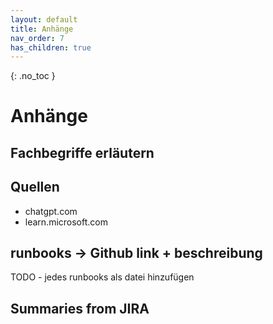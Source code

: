 ```yaml
---
layout: default
title: Anhänge
nav_order: 7
has_children: true
---
```


{: .no_toc }

# Anhänge

## Fachbegriffe erläutern

## Quellen
- chatgpt.com
- learn.microsoft.com

## runbooks -> Github link + beschreibung

TODO - jedes runbooks als datei hinzufügen

## Summaries from JIRA

